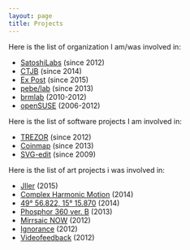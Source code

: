 ```yaml
---
layout: page
title: Projects
---
```


Here is the list of organization I am/was involved in:

* [SatoshiLabs](/satoshilabs) (since 2012)
* [CTJB](/ctjb) (since 2014)
* [Ex Post](/expost) (since 2015)
* [pebe/lab](/pebe-lab) (since 2013)
* [brmlab](/brmlab) (2010-2012)
* [openSUSE](/opensuse) (2006-2012)

Here is the list of software projects I am involved in:

* [TREZOR](/trezor) (since 2012)
* [Coinmap](/coinmap) (since 2013)
* [SVG-edit](/svg-edit) (since 2009)

Here is the list of art projects i was involved in:

* [Jller](/jller) (2015)
* [Complex Harmonic Motion](/chm) (2014)
* [49° 56.822, 15° 15.870](/49-56-822-15-15-870) (2014)
* [Phosphor 360 ver. B](/phosphor360b) (2013)
* [Mirrsaic NOW](/mirrsaic) (2012)
* [Ignorance](/ignorance) (2012)
* [Videofeedback](/videofeedback) (2012)
